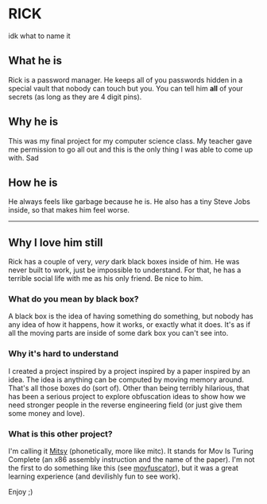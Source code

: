 # RICK
idk what to name it


## What he is
Rick is a password manager. He keeps all of you passwords hidden in a special vault that nobody can touch but you. You can tell him **all** of your secrets (as long as they are 4 digit pins). 

## Why he is
This was my final project for my computer science class. My teacher gave me permission to go all out and this is the only thing I was able to come up with. Sad

## How he is
He always feels like garbage because he is. He also has a tiny Steve Jobs inside, so that makes him feel worse.

---

## Why I love him still
Rick has a couple of very, *very* dark black boxes inside of him. He was never built to work, just be impossible to understand. For that, he has a terrible social life with me as his only friend. Be nice to him.

### What do you mean by black box?
A black box is the idea of having something do something, but nobody has any idea of how it happens, how it works, or exactly what it does. It's as if all the moving parts are inside of some dark box you can't see into.

### Why it's hard to understand
I created a project inspired by a project inspired by a paper inspired by an idea. The idea is anything can be computed by moving memory around. That's all those boxes do (sort of). Other than being terribly hilarious, that has been a serious project to explore obfuscation ideas to show how we need stronger people in the reverse engineering field (or just give them some money and love).

### What is this other project?
I'm calling it [Mitsy](https://repl.it/@haltosan/mitsy) (phonetically, more like mitc). It stands for Mov Is Turing Complete (an x86 assembly instruction and the name of the paper). I'm not the first to do something like this (see [movfuscator](https://github.com/xoreaxeaxeax/movfuscator)), but it was a great learning experience (and devilishly fun to see work).



Enjoy ;)
